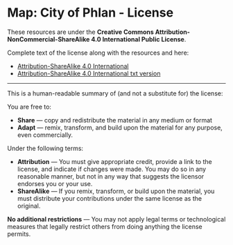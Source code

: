 # Map: City of Phlan - License

These resources are under the
**Creative Commons Attribution-NonCommercial-ShareAlike 4.0 International Public License**.

Complete text of the license along with the resources and here:
- [Attribution-ShareAlike 4.0 International](https://creativecommons.org/licenses/by-sa/4.0/legalcode)
- [Attribution-ShareAlike 4.0 International txt version](https://creativecommons.org/licenses/by-nc-sa/4.0/legalcode.txt)

---

This is a human-readable summary of (and not a substitute for) the license:

You are free to:

- **Share** — copy and redistribute the material in any medium or format
- **Adapt** — remix, transform, and build upon the material for any purpose, even commercially.


Under the following terms:

- **Attribution** — You must give appropriate credit, provide a link to the license, and indicate if changes were made. You may do so in any reasonable manner, but not in any way that suggests the licensor endorses you or your use.
- **ShareAlike** — If you remix, transform, or build upon the material, you must distribute your contributions under the same license as the original.


**No additional restrictions** — You may not apply legal terms or technological measures that legally restrict others from doing anything the license permits.
